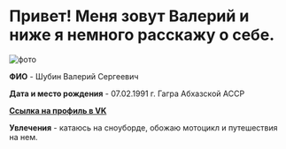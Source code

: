 
#  Привет! Меня зовут Валерий и ниже я немного расскажу о себе.
![фото](https://www.rusmototravel.ru/sites/default/files/styles/news_front/public/images/sites-default-files-articles-img_8412.jpg?itok=lcw1Nina)

**ФИО** - Шубин Валерий Сергеевич
  
**Дата и место рождения** - 07.02.1991 г. Гагра Абхазской АССР

[**Ссылка на профиль в VK**](https://vk.com/id18468296)

**Увлечения** - катаюсь на сноуборде, обожаю мотоцикл и путешествия на нем.
